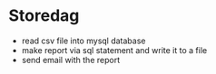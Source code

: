 # Storedag 

- read csv file into mysql database
- make report via sql statement and write it to a file
- send email with the report